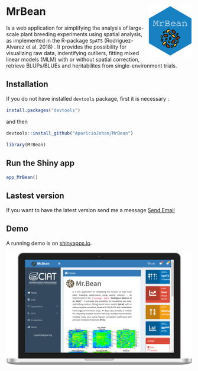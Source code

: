 # MrBean <img src="man/figures/logo.png" width="120px" align="right"/>

Is a web application for simplifying the analysis of large-scale plant breeding experiments using spatial analysis, as implemented in the R-package `SpATS` (Rodriguez-Alvarez et al. 2018) . It provides the possibility for visualizing raw data, indentifying outliers, fitting mixed linear models (MLM) with or without spatial correction, retrieve BLUPs/BLUEs and heritabilites from single-environment trials. 

## Installation

If you do not have installed `devtools` package, first it is necessary :


``` r
install.packages("devtools")
```

and then

``` r
devtools::install_github("AparicioJohan/MrBean")
```


``` r
library(MrBean)
```


## Run the Shiny app

``` r
app_MrBean()
```

## Lastest version
If you want to have the latest version send me a message <a href = "mailto: j.aparicio@cgiar.org">Send Email</a>

## Demo

A running demo is on [shinyapps.io](https://beanteam.shinyapps.io/MrBean_v01/).


<div class="row">
<div class="card">
<a href="#" target="_blank"><img src="man/figures/background.PNG"></a>
</div>
</div>



